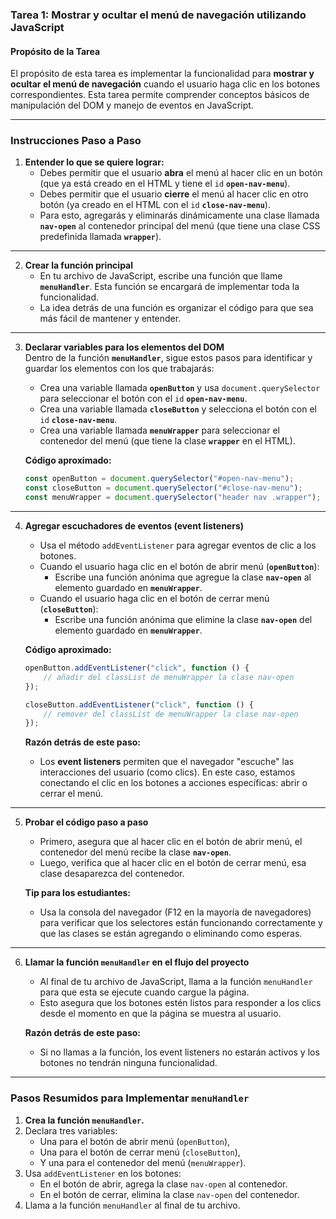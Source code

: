 
### Tarea 1: Mostrar y ocultar el menú de navegación utilizando JavaScript  

#### **Propósito de la Tarea**  
El propósito de esta tarea es implementar la funcionalidad para **mostrar y ocultar el menú de navegación** cuando el usuario haga clic en los botones correspondientes. Esta tarea permite comprender conceptos básicos de manipulación del DOM y manejo de eventos en JavaScript.  

---

### **Instrucciones Paso a Paso**  

1. **Entender lo que se quiere lograr:**  
   - Debes permitir que el usuario **abra** el menú al hacer clic en un botón (que ya está creado en el HTML y tiene el `id` **`open-nav-menu`**).  
   - Debes permitir que el usuario **cierre** el menú al hacer clic en otro botón (ya creado en el HTML con el `id` **`close-nav-menu`**).  
   - Para esto, agregarás y eliminarás dinámicamente una clase llamada **`nav-open`** al contenedor principal del menú (que tiene una clase CSS predefinida llamada **`wrapper`**).  

---

2. **Crear la función principal**  
   - En tu archivo de JavaScript, escribe una función que llame **`menuHandler`**. Esta función se encargará de implementar toda la funcionalidad.  
   - La idea detrás de una función es organizar el código para que sea más fácil de mantener y entender.  

---

3. **Declarar variables para los elementos del DOM**  
   Dentro de la función **`menuHandler`**, sigue estos pasos para identificar y guardar los elementos con los que trabajarás:  
   - Crea una variable llamada **`openButton`** y usa `document.querySelector` para seleccionar el botón con el `id` **`open-nav-menu`**.  
   - Crea una variable llamada **`closeButton`** y selecciona el botón con el `id` **`close-nav-menu`**.  
   - Crea una variable llamada **`menuWrapper`** para seleccionar el contenedor del menú (que tiene la clase **`wrapper`** en el HTML).  

   **Código aproximado:**  
   ```javascript
   const openButton = document.querySelector("#open-nav-menu");
   const closeButton = document.querySelector("#close-nav-menu");
   const menuWrapper = document.querySelector("header nav .wrapper");
   ```

---

4. **Agregar escuchadores de eventos (event listeners)**  
   - Usa el método `addEventListener` para agregar eventos de clic a los botones.  
   - Cuando el usuario haga clic en el botón de abrir menú (**`openButton`**):  
     - Escribe una función anónima que agregue la clase **`nav-open`** al elemento guardado en **`menuWrapper`**.  
   - Cuando el usuario haga clic en el botón de cerrar menú (**`closeButton`**):  
     - Escribe una función anónima que elimine la clase **`nav-open`** del elemento guardado en **`menuWrapper`**.
    
   **Código aproximado:**  
     ```javascript
     openButton.addEventListener("click", function () {
         // añadir del classList de menuWrapper la clase nav-open
     });
  
     closeButton.addEventListener("click", function () {
         // remover del classList de menuWrapper la clase nav-open
     });
     ```
   **Razón detrás de este paso:**  
   - Los **event listeners** permiten que el navegador "escuche" las interacciones del usuario (como clics). En este caso, estamos conectando el clic en los botones a acciones específicas: abrir o cerrar el menú.

---

5. **Probar el código paso a paso**  
   - Primero, asegura que al hacer clic en el botón de abrir menú, el contenedor del menú recibe la clase **`nav-open`**.  
   - Luego, verifica que al hacer clic en el botón de cerrar menú, esa clase desaparezca del contenedor.  

   **Tip para los estudiantes:**  
   - Usa la consola del navegador (F12 en la mayoría de navegadores) para verificar que los selectores están funcionando correctamente y que las clases se están agregando o eliminando como esperas.

---

6. **Llamar la función `menuHandler` en el flujo del proyecto**  
   - Al final de tu archivo de JavaScript, llama a la función `menuHandler` para que esta se ejecute cuando cargue la página.  
   - Esto asegura que los botones estén listos para responder a los clics desde el momento en que la página se muestra al usuario.

   **Razón detrás de este paso:**  
   - Si no llamas a la función, los event listeners no estarán activos y los botones no tendrán ninguna funcionalidad.

---

### **Pasos Resumidos para Implementar `menuHandler`**  

1. **Crea la función `menuHandler`.**  
2. Declara tres variables:  
   - Una para el botón de abrir menú (`openButton`),  
   - Una para el botón de cerrar menú (`closeButton`),  
   - Y una para el contenedor del menú (`menuWrapper`).  
3. Usa `addEventListener` en los botones:  
   - En el botón de abrir, agrega la clase `nav-open` al contenedor.  
   - En el botón de cerrar, elimina la clase `nav-open` del contenedor.  
4. Llama a la función `menuHandler` al final de tu archivo.  
